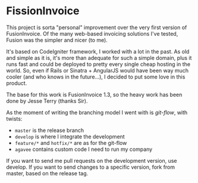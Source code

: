 FissionInvoice
==============

This project is sorta "personal" improvement over the very first version of FusionInvoice. Of the many web-based invoicing solutions I've tested, Fusion was the simpler and nicer (to me).

It's based on CodeIgniter framework, I worked with a lot in the past. As old and simple as it is, it's more than adequate for such a simple domain, plus it runs fast and could be deployed to pretty every single cheap hosting in the world.
So, even if Rails or Sinatra + AngularJS would have been way much cooler (and who knows in the future...), I decided to put some love in this product.

The base for this work is FusionInvoice 1.3, so the heavy work has been done by Jesse Terry (thanks Sir).

As the moment of writing the branching model I went with is *git-flow*, with twists:

* `master` is the release branch
* `develop` is where I integrate the development
* `feature/*` and `hotfix/*` are as for the git-flow
* `agavee` contains custom code I need to run my company

If you want to send me pull requests on the development version, use develop.
If you want to send changes to a specific version, fork from master, based on the release tag.
